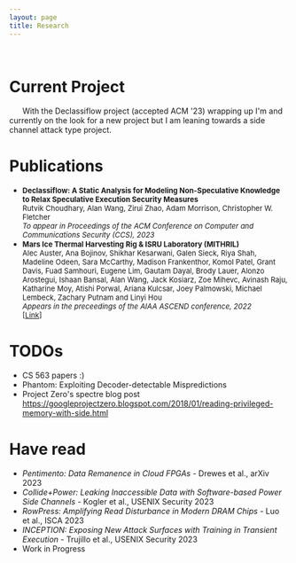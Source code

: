 ```yaml
---
layout: page
title: Research
---
```


<center>
<i class="fa fa-code-fork fa-5x" style="color: #000000;"></i>&nbsp;&nbsp;&nbsp; 
<i class="fa fa-code fa-5x" style="color: #000000;"></i>&nbsp;&nbsp;&nbsp; 
<i class="fa fa-codepen fa-5x" style="color: #000000;"></i>&nbsp;&nbsp;&nbsp; 
<i class="fa fa-microchip fa-5x" style="color: #000000;"></i>&nbsp;&nbsp;&nbsp; 
<i class="fa fa-file-code-o fa-5x" style="color: #000000;"></i>
</center>

# Current Project
&nbsp;&nbsp;&nbsp;&nbsp;&nbsp;&nbsp;With the Declassiflow project (accepted ACM '23) wrapping up I'm and currently on the look for a new project but I am leaning towards a side channel attack type project. 

# Publications
* <font size="2"><b>Declassiflow: A Static Analysis for Modeling Non-Speculative Knowledge to Relax Speculative Execution Security Measures</b><br>Rutvik Choudhary, Alan Wang, Zirui Zhao, Adam Morrison, Christopher W. Fletcher<br><i>To appear in Proceedings of the ACM Conference on Computer and Communications Security (CCS), 2023</i></font>
* <font size="2"><b>Mars Ice Thermal Harvesting Rig & ISRU Laboratory (MITHRIL)</b><br>Alec Auster, Ana Bojinov, Shikhar Kesarwani, Galen Sieck, Riya Shah, Madeline Odeen, Sara McCarthy, Madison Frankenthor, Komol Patel, Grant Davis, Fuad Samhouri, Eugene Lim, Gautam Dayal, Brody Lauer, Alonzo Arostegui, Ishaan Bansal, Alan Wang, Jack Kosiarz, Zoe Mihevc, Avinash Raju, Katharine Moy, Atishi Porwal, Ariana Kulcsar, Joey Palmowski, Michael Lembeck, Zachary Putnam and Linyi Hou<br><i>Appears in the preceedings of the AIAA ASCEND conference, 2022</i><br>[<a href="https://arc.aiaa.org/doi/10.2514/6.2022-4249" target="_blank">Link</a>]</font>

# TODOs 
* CS 563 papers :) 
* Phantom: Exploiting Decoder-detectable Mispredictions
* Project Zero's spectre blog post https://googleprojectzero.blogspot.com/2018/01/reading-privileged-memory-with-side.html

# Have read
* _Pentimento: Data Remanence in Cloud FPGAs_ - Drewes et al., arXiv 2023 
* _Collide+Power: Leaking Inaccessible Data with Software-based Power Side Channels_ - Kogler et al., USENIX Security 2023
* _RowPress: Amplifying Read Disturbance in Modern DRAM Chips_ - Luo et al., ISCA 2023 
* _INCEPTION: Exposing New Attack Surfaces with Training in Transient Execution_ - Trujillo et al., USENIX Security 2023 
* Work in Progress <i class="fa fa-calendar" style="color: #000000;"></i>
